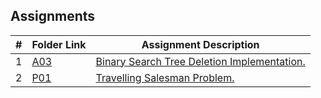 ##  Assignments

|   #   | Folder Link                   | Assignment Description                                                             |
| :---: | ----------------------------- | -----------------------------------------------------------------------------------|
|   1   | [A03](./A03)                  | [Binary Search Tree Deletion Implementation.](./A03/README.md)                     |
|   2   | [P01](./P01)                  | [Travelling Salesman Problem.](./P01/README.md)                                    |


